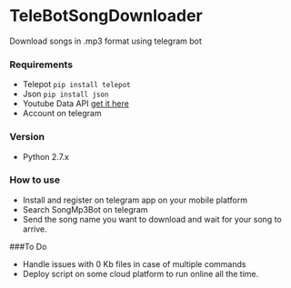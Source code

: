# TeleBotSongDownloader
Download songs in .mp3 format using telegram bot

### Requirements
  - Telepot ```pip install telepot```
  - Json ```pip install json```
  - Youtube Data API [get it here](https://console.developers.google.com)
  - Account on telegram

### Version
 - Python 2.7.x

### How to use
 - Install and register on telegram app on your mobile platform
 - Search SongMp3Bot on telegram
 - Send the song name you want to download and wait for your song to arrive.

###To Do
 - Handle issues with 0 Kb files in case of multiple commands
 - Deploy script on some cloud platform to run online all the time.


